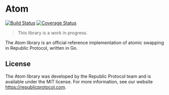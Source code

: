 # Atom

[![Build Status](https://travis-ci.org/republicprotocol/go-atom.svg?branch=master)](https://travis-ci.org/republicprotocol/go-atom)
[![Coverage Status](https://coveralls.io/repos/github/republicprotocol/go-atom/badge.svg?branch=master)](https://coveralls.io/github/republicprotocol/go-atom?branch=master)

> This library is a work in progress.

The Atom library is an official reference implementation of atomic swapping in Republic Protocol, written in Go. 

## License

The Atom library was developed by the Republic Protocol team and is available under the MIT license. For more information, see our website https://republicprotocol.com.